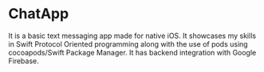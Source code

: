 # ChatApp

It is a basic text messaging app made for native iOS. It showcases my skills in Swift Protocol Oriented programming along with the use of pods using cocoapods/Swift Package Manager. It has backend integration with Google Firebase.
